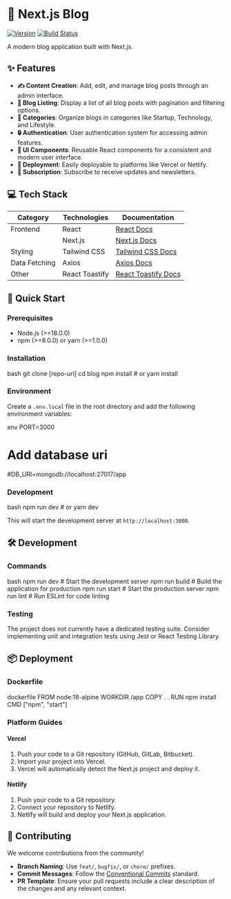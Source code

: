 
# 📝 Next.js Blog

[![Version](https://img.shields.io/badge/version-0.0.0-blue.svg)](https://www.example.com)
[![Build Status](https://img.shields.io/badge/build-passing-brightgreen.svg)](https://www.example.com)

A modern blog application built with Next.js.

## ✨ Features

*   **✍️ Content Creation**: Add, edit, and manage blog posts through an admin interface.
*   **📃 Blog Listing**: Display a list of all blog posts with pagination and filtering options.
*   **🔖 Categories**: Organize blogs in categories like Startup, Technology, and Lifestyle.
*   **🔒 Authentication**: User authentication system for accessing admin features.
*   **🎨 UI Components**: Reusable React components for a consistent and modern user interface.
*   **🚀 Deployment**: Easily deployable to platforms like Vercel or Netlify.
*   **📧 Subscription**: Subscribe to receive updates and newsletters.

## 💻 Tech Stack

| Category     | Technologies                | Documentation                               |
|--------------|-----------------------------|---------------------------------------------|
| Frontend     | React                       | [React Docs][react-url]                      |
|              | Next.js                     | [Next.js Docs][nextjs-url]                  |
| Styling      | Tailwind CSS                | [Tailwind CSS Docs][tailwindcss-url]        |
| Data Fetching| Axios                       | [Axios Docs][axios-url]                      |
| Other        | React Toastify              | [React Toastify Docs][react-toastify-url]   |

## 🚀 Quick Start

### Prerequisites

*   Node.js (>=18.0.0)
*   npm (>=8.0.0) or yarn (>=1.0.0)

### Installation

bash
git clone [repo-url]
cd blog
npm install  # or yarn install


### Environment

Create a `.env.local` file in the root directory and add the following environment variables:

env
PORT=3000
# Add database uri
#DB_URI=mongodb://localhost:27017/app


### Development

bash
npm run dev   # or yarn dev


This will start the development server at `http://localhost:3000`.

## 🛠️ Development

### Commands

bash
npm run dev     # Start the development server
npm run build   # Build the application for production
npm run start   # Start the production server
npm run lint    # Run ESLint for code linting


### Testing

The project does not currently have a dedicated testing suite. Consider implementing unit and integration tests using Jest or React Testing Library.

## 📦 Deployment

### Dockerfile

dockerfile
FROM node:18-alpine
WORKDIR /app
COPY . .
RUN npm install
CMD ["npm", "start"]


### Platform Guides

#### Vercel

1.  Push your code to a Git repository (GitHub, GitLab, Bitbucket).
2.  Import your project into Vercel.
3.  Vercel will automatically detect the Next.js project and deploy it.

#### Netlify

1.  Push your code to a Git repository.
2.  Connect your repository to Netlify.
3.  Netlify will build and deploy your Next.js application.

## 🤝 Contributing

We welcome contributions from the community!

*   **Branch Naming**: Use `feat/`, `bugfix/`, or `chore/` prefixes.
*   **Commit Messages**: Follow the [Conventional Commits](https://www.conventionalcommits.org/en/v1.0.0/) standard.
*   **PR Template**: Ensure your pull requests include a clear description of the changes and any relevant context.

[react-url]: https://reactjs.org/docs/getting-started.html
[nextjs-url]: https://nextjs.org/docs
[tailwindcss-url]: https://tailwindcss.com/docs
[axios-url]: https://axios-http.com/docs/intro
[react-toastify-url]: https://github.com/fkhadra/react-toastify
